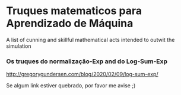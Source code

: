 # Truques matematicos para Aprendizado de Máquina
A list of cunning and skillful mathematical acts intended to outwit the simulation


### Os truques do normalização-Exp and do Log-Sum-Exp
http://gregorygundersen.com/blog/2020/02/09/log-sum-exp/



Se algum link estiver quebrado, por favor me avise ;)
